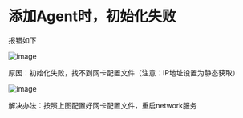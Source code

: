 # 添加Agent时，初始化失败

报错如下

![image](https://github.com/Lyz-github/work/blob/master/%E5%9B%BE%E7%89%87/Agent%E5%88%9D%E5%A7%8B%E5%8C%96%E5%A4%B1%E8%B4%A5/1.png)

原因：初始化失败，找不到网卡配置文件（注意：IP地址设置为静态获取）

![image](https://github.com/Lyz-github/work/blob/master/%E5%9B%BE%E7%89%87/Agent%E5%88%9D%E5%A7%8B%E5%8C%96%E5%A4%B1%E8%B4%A5/2.png)

解决办法：按照上图配置好网卡配置文件，重启network服务
